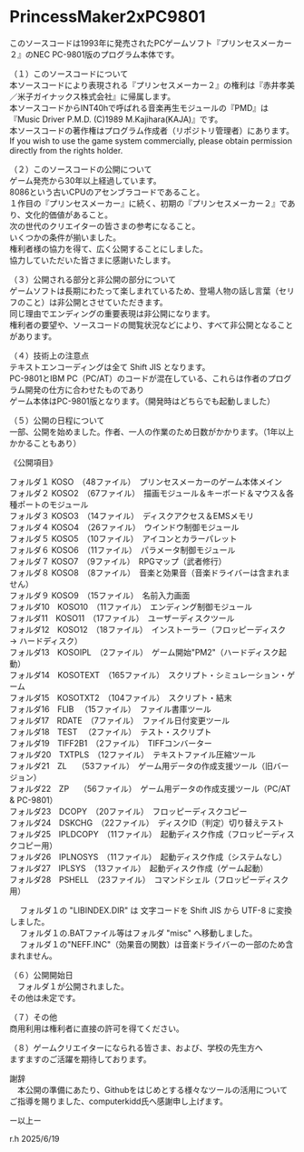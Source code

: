 # PrincessMaker2xPC9801
このソースコードは1993年に発売されたPCゲームソフト『プリンセスメーカー２』のNEC PC-9801版のプログラム本体です。  
  
（１）このソースコードについて  
本ソースコードにより表現される『プリンセスメーカー２』の権利は『赤井孝美／米子ガイナックス株式会社』に帰属します。  
本ソースコードからINT40hで呼ばれる音楽再生モジュールの『PMD』は『Music Driver P.M.D. (C)1989 M.Kajihara(KAJA)』です。  
本ソースコードの著作権はプログラム作成者（リポジトリ管理者）にあります。  
If you wish to use the game system commercially, please obtain permission directly from the rights holder.  

（２）このソースコードの公開について  
ゲーム発売から30年以上経過しています。  
8086という古いCPUのアセンブラコードであること。  
１作目の『プリンセスメーカー』に続く、初期の『プリンセスメーカー２』であり、文化的価値があること。  
次の世代のクリエイターの皆さまの参考になること。  
いくつかの条件が揃いました。  
権利者様の協力を得て、広く公開することにしました。  
協力していただいた皆さまに感謝いたします。  
  
（３）公開される部分と非公開の部分について  
ゲームソフトは長期にわたって楽しまれているため、登場人物の話し言葉（セリフのこと）は非公開とさせていただきます。  
同じ理由でエンディングの重要表現は非公開になります。  
権利者の要望や、ソースコードの閲覧状況などにより、すべて非公開となることがあります。  
  
（４）技術上の注意点  
テキストエンコーディングは全て Shift JIS となります。  
PC-9801とIBM PC（PC/AT）のコードが混在している、これらは作者のプログラム開発の仕方に合わせたものであり  
ゲーム本体はPC-9801版となります。（開発時はどちらでも起動しました）  
  
（５）公開の日程について  
一部、公開を始めました。作者、一人の作業のため日数がかかります。（1年以上かかることもあり）  
  
《公開項目》  
  
フォルダ１  KOSO　（48ファイル）　プリンセスメーカーのゲーム本体メイン  
フォルダ２  KOSO2　（67ファイル）　描画モジュール＆キーボード＆マウス＆各種ポートのモジュール  
フォルダ３  KOSO3　（14ファイル）　ディスクアクセス＆EMSメモリ  
フォルダ４  KOSO4　（26ファイル）　ウインドウ制御モジュール  
フォルダ５  KOSO5　（10ファイル）　アイコンとカラーパレット  
フォルダ６  KOSO6　（11ファイル）　パラメータ制御モジュール  
フォルダ７  KOSO7　（9ファイル）　RPGマップ（武者修行）  
フォルダ８  KOSO8　（8ファイル）　音楽と効果音（音楽ドライバーは含まれません）  
フォルダ９  KOSO9　（15ファイル）　名前入力画面  
フォルダ10　KOSO10　（11ファイル）　エンディング制御モジュール  
フォルダ11　KOSO11　（17ファイル）　ユーザーディスクツール  
フォルダ12　KOSO12　（18ファイル）　インストーラー（フロッピーディスク → ハードディスク）  
フォルダ13　KOSOIPL　（2ファイル）　ゲーム開始"PM2"（ハードディスク起動）  
フォルダ14　KOSOTEXT　（165ファイル）　スクリプト・シミュレーション・ゲーム  
フォルダ15　KOSOTXT2　（104ファイル）　スクリプト・結末  
フォルダ16　FLIB 　（15ファイル）　ファイル書庫ツール  
フォルダ17　RDATE　（7ファイル）　ファイル日付変更ツール  
フォルダ18　TEST 　（2ファイル）　テスト・スクリプト  
フォルダ19　TIFF2B1　（2ファイル）　TIFFコンバーター  
フォルダ20　TXTPLS　（12ファイル）　テキストファイル圧縮ツール  
フォルダ21　ZL　 （53ファイル）　ゲーム用データの作成支援ツール（旧バージョン）  
フォルダ22　ZP　 （56ファイル）　ゲーム用データの作成支援ツール（PC/AT & PC-9801）  
フォルダ23　DCOPY　（20ファイル）　フロッピーディスクコピー  
フォルダ24　DSKCHG　（22ファイル）　ディスクID（判定）切り替えテスト  
フォルダ25　IPLDCOPY　（11ファイル）　起動ディスク作成（フロッピーディスクコピー用）  
フォルダ26　IPLNOSYS　（11ファイル）　起動ディスク作成（システムなし）  
フォルダ27　IPLSYS　（13ファイル）　起動ディスク作成（ゲーム起動）  
フォルダ28　PSHELL　（23ファイル）　コマンドシェル（フロッピーディスク用）  

 　 フォルダ１の "LIBINDEX.DIR" は 文字コードを Shift JIS から UTF-8 に変換しました。  
 　 フォルダ１の.BATファイル等はフォルダ "misc" へ移動しました。  
 　 フォルダ１の"NEFF.INC"（効果音の関数）は音楽ドライバーの一部のため含まれません。  

  
（６）公開開始日  
　フォルダ１が公開されました。  
  その他は未定です。  
  
（７）その他  
商用利用は権利者に直接の許可を得てください。  
  
（８）ゲームクリエイターになられる皆さま、および、学校の先生方へ  
ますますのご活躍を期待しております。  
  
謝辞  
　本公開の準備にあたり、Githubをはじめとする様々なツールの活用についてご指導を賜りました、computerkidd氏へ感謝申し上げます。

ー以上ー  
  
r.h 2025/6/19  
